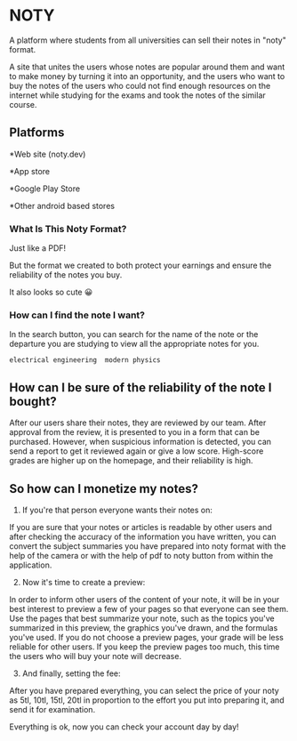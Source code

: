 # NOTY 


A platform where students from all universities can sell their notes in "noty" format.

A site that unites the users whose notes are popular around them and want to make money by turning it into an opportunity, and the users who want to buy the notes of the users who could not find enough resources on the internet while studying for the exams and took the notes of the similar course.

## Platforms

*Web site (noty.dev)

*App store

*Google Play Store

*Other android based stores

### What Is This Noty Format?

Just like a PDF!

But the format we created to both protect your earnings and ensure the reliability of the notes you buy.

It also looks so cute :grinning:

### How can I find the note I want?

In the search button, you can search for the name of the note or the departure you are studying to view all the appropriate notes for you.
```
electrical engineering  modern physics 
```

## How can I be sure of the reliability of the note I bought?

After our users share their notes, they are reviewed by our team. After approval from the review, it is presented to you in a form that can be purchased. However, when suspicious information is detected, you can send a report to get it reviewed again or give a low score. High-score grades are higher up on the homepage, and their reliability is high.

## So how can I monetize my notes?

1) If you're that person everyone wants their notes on:

If you are sure that your notes or articles is readable by other users and after checking the accuracy of the information you have written, you can convert the subject summaries you have prepared into noty format with the help of the camera or with the help of pdf to noty button from within the application.

2) Now it's time to create a preview:

In order to inform other users of the content of your note, it will be in your best interest to preview a few of your pages so that everyone can see them. Use the pages that best summarize your note, such as the topics you've summarized in this preview, the graphics you've drawn, and the formulas you've used. If you do not choose a preview pages, your grade will be less reliable for other users. If you keep the preview pages too much, this time the users who will buy your note will decrease.

3) And finally, setting the fee:

After you have prepared everything, you can select the price of your noty as 5tl, 10tl, 15tl, 20tl in proportion to the effort you put into preparing it, and send it for examination.

Everything is ok, now you can check your account day by day!
